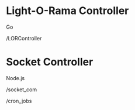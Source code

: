 # Light-O-Rama Controller

Go

/LORController

# Socket Controller

Node.js

/socket_com

/cron_jobs
